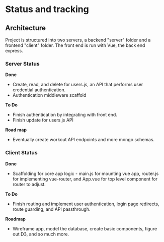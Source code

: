 # Status and tracking

## Architecture

Project is structured into two servers, a backend "server" folder and a frontend "client" folder. The front end is run with Vue, the back end express.

### Server Status

**Done**

+ Create, read, and delete for users.js, an API that performs user credential authentication.
+ Authentication middleware scaffold

**To Do**

- Finish authentication by integrating with front end.
- Finish update for users.js API

**Road map**

- Eventually create workout API endpoints and more mongo schemas.

### Client Status

**Done**

- Scaffolding for core app logic - main.js for mounting vue app, router.js for implementing vue-router, and App.vue for top level component for router to adjust.

**To Do**

- Finish routing and implement user authentication, login page redirects, route guarding, and API passthrough.

**Roadmap**

- Wireframe app, model the database, create basic components, figure out D3, and so much more.